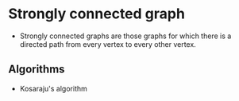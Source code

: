 # Strongly connected graph

- Strongly connected graphs are those graphs for which there is a directed path from every vertex to every other vertex.

## Algorithms
- Kosaraju's algorithm
